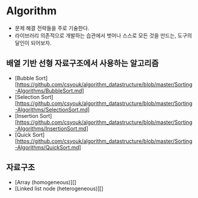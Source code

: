 # Algorithm
- 문제 해결 전략들을 주로 기술한다.
- 라이브러리 의존적으로 개발하는 습관에서 벗어나 스스로 모든 것을 만드는, 도구의 달인이 되어보자.

## 배열 기반 선형 자료구조에서 사용하는 알고리즘
- [Bubble Sort][https://github.com/csyouk/algorithm_datastructure/blob/master/Sorting-Algorithms/BubbleSort.md]
- [Selection Sort][https://github.com/csyouk/algorithm_datastructure/blob/master/Sorting-Algorithms/SelectionSort.md]
- [Insertion Sort][https://github.com/csyouk/algorithm_datastructure/blob/master/Sorting-Algorithms/InsertionSort.md]
- [Quick Sort][https://github.com/csyouk/algorithm_datastructure/blob/master/Sorting-Algorithms/QuickSort.md]


## 자료구조
- [Array (homogeneous)][]
- [Linked list node (heterogeneous)][]
